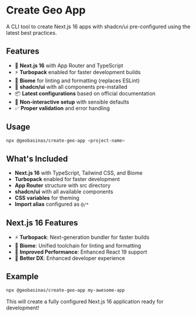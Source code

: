 # Create Geo App

A CLI tool to create Next.js 16 apps with shadcn/ui pre-configured using the latest best practices.

## Features

- 🚀 **Next.js 16** with App Router and TypeScript
- ⚡ **Turbopack** enabled for faster development builds
- 🔧 **Biome** for linting and formatting (replaces ESLint)
- 🎨 **shadcn/ui** with all components pre-installed
- 📦 **Latest configurations** based on official documentation
- 🔧 **Non-interactive setup** with sensible defaults
- ✅ **Proper validation** and error handling

## Usage

```bash
npx @geobasinas/create-geo-app <project-name>
```

## What's Included

- **Next.js 16** with TypeScript, Tailwind CSS, and Biome
- **Turbopack** enabled for faster development
- **App Router** structure with src directory
- **shadcn/ui** with all available components
- **CSS variables** for theming
- **Import alias** configured as `@/*`

## Next.js 16 Features

- ⚡ **Turbopack**: Next-generation bundler for faster builds
- 🔧 **Biome**: Unified toolchain for linting and formatting
- 🎯 **Improved Performance**: Enhanced React 19 support
- 📱 **Better DX**: Enhanced developer experience

## Example

```bash
npx @geobasinas/create-geo-app my-awesome-app
```

This will create a fully configured Next.js 16 application ready for development!